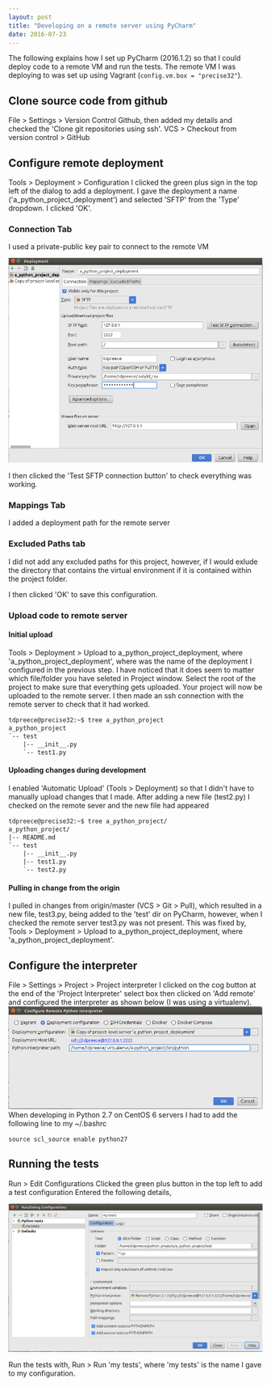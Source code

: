 ```yaml
---
layout: post
title: "Developing on a remote server using PyCharm"
date: 2016-07-23
---
```


The following explains how I set up PyCharm (2016.1.2) so that I could deploy code
to a remote VM and run the tests.  The remote VM I was deploying to was set up using
Vagrant (`config.vm.box = "precise32"`).

## Clone source code from github
File > Settings > Version Control Github, then added my details and
checked the 'Clone git repositories using ssh'.
VCS > Checkout from version control > GitHub

## Configure remote deployment
Tools > Deployment > Configuration
I clicked the green plus sign in the top left of the dialog to add a deployment.
I gave the deployment a name ('a_python_project_deployment') and selected 'SFTP'
from the 'Type' dropdown.
I clicked 'OK'.

### Connection Tab
I used a private-public key pair to connect to the remote VM

![alt text](/assets/img/pycharm-deployment-config.png)

I then clicked the 'Test SFTP connection button' to check everything was working.

### Mappings Tab
I added a deployment path for the remote server

### Excluded Paths tab
I did not add any excluded paths for this project, however, if I would exlude the
directory that contains the virtual environment if it is contained within the project
folder.

I then clicked 'OK' to save this configuration.

### Upload code to remote server

#### Initial upload
Tools > Deployment > Upload to a_python_project_deployment, where 'a_python_project_deployment', where
was the name of the deployment I configured in the previous step.
I have noticed that it does seem to matter which file/folder you have seleted in Project window.  Select
the root of the project to make sure that everything gets uploaded.
Your project will now be uploaded to the remote server.
I then made an ssh connection with the remote server to check that it had worked.

```
tdpreece@precise32:~$ tree a_python_project 
a_python_project
`-- test
    |-- __init__.py
    `-- test1.py
```

#### Uploading changes during development
I enabled 'Automatic Upload' (Tools > Deployment) so that I didn't have to manually upload
changes that I made.
After adding a new file (test2.py) I checked on the remote sever and the new file had appeared

```
tdpreece@precise32:~$ tree a_python_project/
a_python_project/
|-- README.md
`-- test
    |-- __init__.py
    |-- test1.py
    `-- test2.py
```

#### Pulling in change from the origin
I pulled in changes from origin/master (VCS > Git > Pull), which resulted in a new file, test3.py,
being added to the 'test' dir on PyCharm, however, when I checked the remote server test3.py was not
present.
This was fixed by,
Tools > Deployment > Upload to a_python_project_deployment, where 'a_python_project_deployment'.

## Configure the interpreter
File > Settings > Project > Project interpreter
I clicked on the cog button at the end of the 'Project Interpreter' select box then clicked on 'Add remote'
and configured the interpreter as shown below (I was using a virtualenv).
![alt text](/assets/img/pycharm-configure-remote-python-interpreter.png)
When developing in Python 2.7 on CentOS 6 servers I had to add the following line to my ~/.bashrc

```
source scl_source enable python27
```

## Running the tests
Run > Edit Configurations
Clicked the green plus button in the top left to add a test configuration
Entered the following details,

![alt text](/assets/img/pycharm-remote-test-config.png)

Run the tests with, Run > Run 'my tests', where 'my tests' is the name I gave to my configuration.
